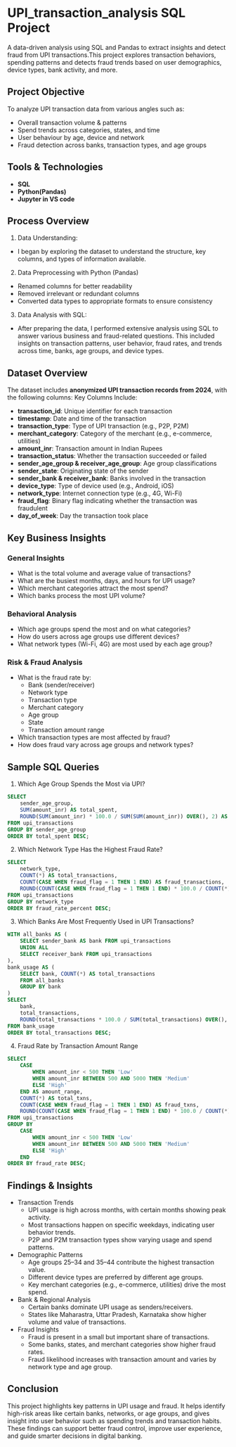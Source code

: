 # UPI_transaction_analysis SQL Project
A data-driven analysis using SQL and Pandas to extract insights and detect fraud from UPI transactions.This project explores transaction behaviors, spending patterns and detects fraud trends based on user demographics, device types, bank activity, and more.

## Project Objective

To analyze UPI transaction data from various angles such as:

- Overall transaction volume & patterns
- Spend trends across categories, states, and time
- User behaviour by age, device and network
- Fraud detection across banks, transaction types, and age groups

## Tools & Technologies

- **SQL** 
- **Python(Pandas)** 
- **Jupyter in VS code**

## Process Overview
1. Data Understanding:
- I began by exploring the dataset to understand the structure, key columns, and      types of information available.
2. Data Preprocessing with Python (Pandas)
- Renamed columns for better readability
- Removed irrelevant or redundant columns
- Converted data types to appropriate formats to ensure consistency
3. Data Analysis with SQL:
- After preparing the data, I performed extensive analysis using SQL to answer various business and fraud-related questions. This included insights on transaction patterns, user behavior, fraud rates, and trends across time, banks, age groups, and device types.

##  Dataset Overview

The dataset includes **anonymized UPI transaction records from 2024**, with the following columns:
Key Columns Include:
- **transaction_id**: Unique identifier for each transaction
- **timestamp**: Date and time of the transaction
- **transaction_type**: Type of UPI transaction (e.g., P2P, P2M)
- **merchant_category**: Category of the merchant (e.g., e-commerce, utilities)
- **amount_inr**: Transaction amount in Indian Rupees
- **transaction_status**: Whether the transaction succeeded or failed
- **sender_age_group & receiver_age_group**: Age group classifications
- **sender_state**: Originating state of the sender
- **sender_bank & receiver_bank**: Banks involved in the transaction
- **device_type**: Type of device used (e.g., Android, iOS)
- **network_type**: Internet connection type (e.g., 4G, Wi-Fi)
- **fraud_flag**: Binary flag indicating whether the transaction was fraudulent
- **day_of_week**: Day the transaction took place

## Key Business Insights
### **General Insights**
- What is the total volume and average value of transactions?
-  What are the busiest months, days, and hours for UPI usage?
- Which merchant categories attract the most spend?
- Which banks process the most UPI volume?
### **Behavioral Analysis**
- Which age groups spend the most and on what categories?
- How do users across age groups use different devices?
- What network types (Wi-Fi, 4G) are most used by each age group?
### **Risk & Fraud Analysis**
- What is the fraud rate by:
   - Bank (sender/receiver)
   - Network type
   - Transaction type
   - Merchant category
   - Age group
   - State
   - Transaction amount range
- Which transaction types are most affected by fraud?
- How does fraud vary across age groups and network types?

## Sample SQL Queries
1. Which Age Group Spends the Most via UPI?
```sql
SELECT
    sender_age_group,
    SUM(amount_inr) AS total_spent,
    ROUND(SUM(amount_inr) * 100.0 / SUM(SUM(amount_inr)) OVER(), 2) AS percentage_share
FROM upi_transactions
GROUP BY sender_age_group
ORDER BY total_spent DESC;
```
2. Which Network Type Has the Highest Fraud Rate?
```sql
SELECT 
    network_type,
    COUNT(*) AS total_transactions,
    COUNT(CASE WHEN fraud_flag = 1 THEN 1 END) AS fraud_transactions,
    ROUND(COUNT(CASE WHEN fraud_flag = 1 THEN 1 END) * 100.0 / COUNT(*), 2) AS fraud_rate_percent
FROM upi_transactions
GROUP BY network_type
ORDER BY fraud_rate_percent DESC;
```
3.  Which Banks Are Most Frequently Used in UPI Transactions?
```sql
WITH all_banks AS (
    SELECT sender_bank AS bank FROM upi_transactions
    UNION ALL
    SELECT receiver_bank FROM upi_transactions
),
bank_usage AS (
    SELECT bank, COUNT(*) AS total_transactions
    FROM all_banks
    GROUP BY bank
)
SELECT 
    bank,
    total_transactions,
    ROUND(total_transactions * 100.0 / SUM(total_transactions) OVER(), 2) AS usage_percentage
FROM bank_usage
ORDER BY total_transactions DESC;
```
4. Fraud Rate by Transaction Amount Range
```sql
SELECT 
    CASE 
        WHEN amount_inr < 500 THEN 'Low'
        WHEN amount_inr BETWEEN 500 AND 5000 THEN 'Medium'
        ELSE 'High' 
    END AS amount_range,
    COUNT(*) AS total_txns,
    COUNT(CASE WHEN fraud_flag = 1 THEN 1 END) AS fraud_txns,
    ROUND(COUNT(CASE WHEN fraud_flag = 1 THEN 1 END) * 100.0 / COUNT(*), 2) AS fraud_rate
FROM upi_transactions
GROUP BY 
    CASE 
        WHEN amount_inr < 500 THEN 'Low'
        WHEN amount_inr BETWEEN 500 AND 5000 THEN 'Medium'
        ELSE 'High' 
    END
ORDER BY fraud_rate DESC;
```
## Findings & Insights
- Transaction Trends
  - UPI usage is high across months, with certain months showing peak activity.
  - Most transactions happen on specific weekdays, indicating user behavior trends.
  - P2P and P2M transaction types show varying usage and spend patterns.
- Demographic Patterns
  - Age groups 25–34 and 35–44 contribute the highest transaction value.
  - Different device types are preferred by different age groups.
  - Key merchant categories (e.g., e-commerce, utilities) drive the most spend.
- Bank & Regional Analysis
  - Certain banks dominate UPI usage as senders/receivers.
  - States like Maharastra, Uttar Pradesh, Karnataka show higher volume and value      of transactions.
- Fraud Insights
  - Fraud is present in a small but important share of transactions.
  - Some banks, states, and merchant categories show higher fraud rates.
  - Fraud likelihood increases with transaction amount and varies by network type      and age group.
 
## Conclusion
This project highlights key patterns in UPI usage and fraud. It helps identify high-risk areas like certain banks, networks, or age groups, and gives insight into user behavior such as spending trends and transaction habits.
These findings can support better fraud control, improve user experience, and guide smarter decisions in digital banking.







